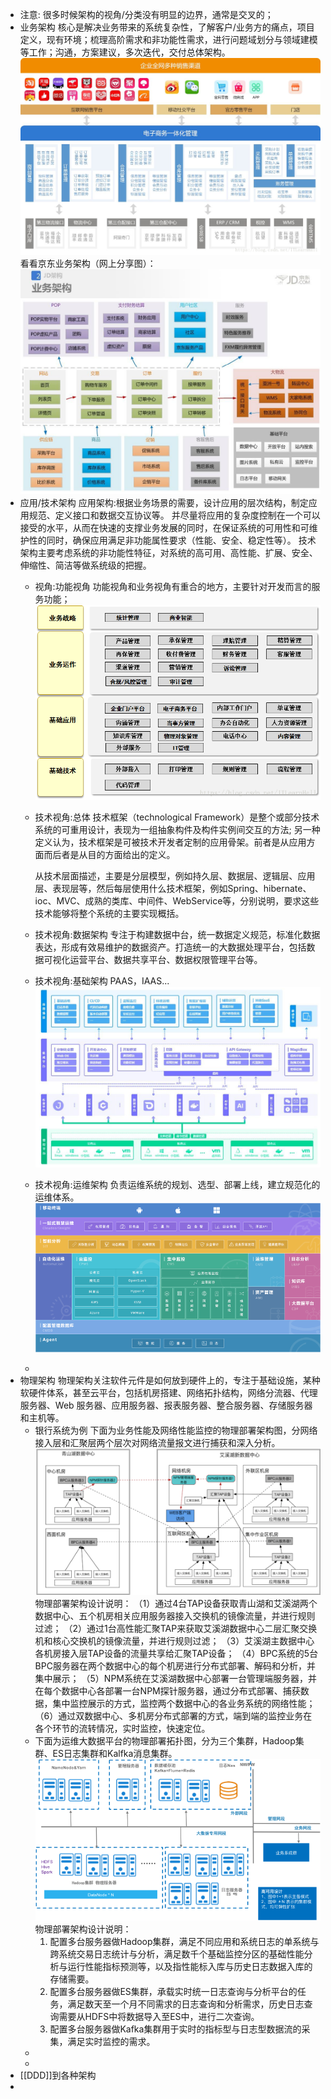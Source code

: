 - 注意:
  很多时候架构的视角/分类没有明显的边界，通常是交叉的；
- 业务架构
  核心是解决业务带来的系统复杂性，了解客户/业务方的痛点，项目定义，现有环境；梳理高阶需求和非功能性需求，进行问题域划分与领域建模等工作；沟通，方案建议，多次迭代，交付总体架构。
  ![image.png](../assets/image_1656816136129_0.png)
  看看京东业务架构（网上分享图）：
  ![image.png](../assets/image_1656816178639_0.png)
- 应用/技术架构
  应用架构:根据业务场景的需要，设计应用的层次结构，制定应用规范、定义接口和数据交互协议等。
  并尽量将应用的复杂度控制在一个可以接受的水平，从而在快速的支撑业务发展的同时，在保证系统的可用性和可维护性的同时，确保应用满足非功能属性要求（性能、安全、稳定性等）。
  技术架构主要考虑系统的非功能性特征，对系统的高可用、高性能、扩展、安全、伸缩性、简洁等做系统级的把握。
	- 视角:功能视角
	  功能视角和业务视角有重合的地方，主要针对开发而言的服务功能；
	  ![image.png](../assets/image_1656816501718_0.png)
	- 技术视角:总体
	  技术框架（technological Framework）是整个或部分技术系统的可重用设计，表现为一组抽象构件及构件实例间交互的方法;
	  另一种定义认为，技术框架是可被技术开发者定制的应用骨架。前者是从应用方面而后者是从目的方面给出的定义。
	  
	  从技术层面描述，主要是分层模型，例如持久层、数据层、逻辑层、应用层、表现层等，然后每层使用什么技术框架，例如Spring、hibernate、ioc、MVC、成熟的类库、中间件、WebService等，分别说明，要求这些技术能够将整个系统的主要实现概括。
	- 技术视角:数据架构
	  专注于构建数据中台，统一数据定义规范，标准化数据表达，形成有效易维护的数据资产。打造统一的大数据处理平台，包括数据可视化运营平台、数据共享平台、数据权限管理平台等。
	- 技术视角:基础架构
	  PAAS，IAAS...
	  ![image.png](../assets/image_1656817026118_0.png)
	- 技术视角:运维架构
	  负责运维系统的规划、选型、部署上线，建立规范化的运维体系。
	  ![image.png](../assets/image_1656817176078_0.png)
	-
- 物理架构
  物理架构关注软件元件是如何放到硬件上的，专注于基础设施，某种软硬件体系，甚至云平台，包括机房搭建、网络拓扑结构，网络分流器、代理服务器、Web 服务器、应用服务器、报表服务器、整合服务器、存储服务器和主机等。
	- 银行系统为例
	  下面为业务性能及网络性能监控的物理部署架构图，分网络接入层和汇聚层两个层次对网络流量报文进行捕获和深入分析。
	  ![image.png](../assets/image_1656817352490_0.png)
	  物理部署架构设计说明：
	  （1）通过4台TAP设备获取青山湖和艾溪湖两个数据中心、五个机房相关应用服务器接入交换机的镜像流量，并进行规则过滤；
	  （2）通过1台高性能汇聚TAP来获取艾溪湖数据中心二层汇聚交换机和核心交换机的镜像流量，并进行规则过滤；
	  （3）艾溪湖主数据中心各机房接入层TAP设备的流量共享给汇聚TAP设备；
	  （4）BPC系统的5台BPC服务器在两个数据中心的每个机房进行分布式部署、解码和分析，并集中展示；
	  （5）NPM系统在艾溪湖数据中心部署一台管理端服务器，并在每个数据中心各部署一台NPM探针服务器，通过分布式部署、捕获数据，集中监控展示的方式，监控两个数据中心的各业务系统的网络性能；
	  （6）通过双数据中心、多机房分布式部署的方式，端到端的监控业务在各个环节的流转情况，实时监控，快速定位。
	- 下面为运维大数据平台的物理部署拓扑图，分为三个集群，Hadoop集群、ES日志集群和Kalfka消息集群。
	  ![image.png](../assets/image_1656817445718_0.png)
	  物理部署架构设计说明：
	  1. 配置多台服务器做Hadoop集群，满足不同应用和系统日志的单系统与跨系统交易日志统计与分析，满足数千个基础监控分区的基础性能分析与运行性能指标预测等，以及指性能标入库与历史日志数据入库的存储需要。
	  2. 配置多台服务器做ES集群，承载实时统一日志查询与分析平台的任务，满足数天至一个月不同需求的日志查询和分析需求，历史日志查询需要从HDFS中将数据导入至ES中，进行二次查询。
	  3. 配置多台服务器做Kafka集群用于实时的指标型与日志型数据流的采集，满足实时监控的需求。
	-
	-
- [[DDD]]到各种架构
-